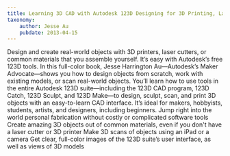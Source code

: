 ```yaml
---
title: Learning 3D CAD with Autodesk 123D Designing for 3D Printing, Laser Cutting, and Personal Fabrication
taxonomy:
	author: Jesse Au
	pubdate: 2013-04-15
---
```

Design and create real-world objects with 3D printers, laser cutters, or common materials that you assemble yourself. It’s easy with Autodesk’s free 123D tools. In this full-color book, Jesse Harrington Au—Autodesk’s Maker Advocate—shows you how to design objects from scratch, work with existing models, or scan real-world objects. You’ll learn how to use tools in the entire Autodesk 123D suite—including the 123D CAD program, 123D Catch, 123D Sculpt, and 123D Make—to design, sculpt, scan, and print 3D objects with an easy-to-learn CAD interface. It’s ideal for makers, hobbyists, students, artists, and designers, including beginners. Jump right into the world personal fabrication without costly or complicated software tools Create amazing 3D objects out of common materials, even if you don't have a laser cutter or 3D printer Make 3D scans of objects using an iPad or a camera Get clear, full-color images of the 123D suite’s user interface, as well as views of 3D models